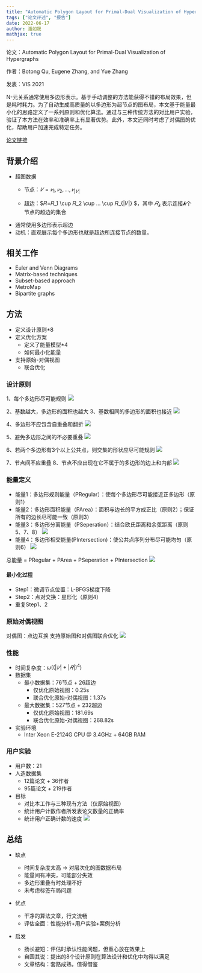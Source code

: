 ```yaml
---
title: "Automatic Polygon Layout for Primal-Dual Visualization of Hypergraphs"
tags: ["论文评述", "报告"]
date: 2022-06-17
author: 潘如晟
mathjax: true
---
```


论文：Automatic Polygon Layout for Primal-Dual Visualization of Hypergraphs

作者：Botong Qu, Eugene Zhang, and Yue Zhang

发表：VIS 2021

N-元关系通常使用多边形表示。基于手动调整的方法能获得不错的布局效果，但是耗时耗力。为了自动生成高质量的以多边形为超节点的图布局，本文基于能量最小化的思路定义了一系列原则和优化算法。通过与三种传统方法的对比用户实验，验证了本方法在效率和准确率上有显著优势。此外，本文还同时考虑了对偶图的优化，帮助用户加速完成特定任务。

[论文链接](https://arxiv.org/pdf/2108.00671.pdf)

## 背景介绍

- 超图数据 
  - 节点：$𝑉={𝑣_1,𝑣_2,…,𝑣_{|𝑉|} }$

  - 超边：$𝑅=𝑅_1  \cup 𝑅_2  \cup … \cup 𝑅_{|𝑉|} $，其中
$𝑅_𝑘$ 表示连接$𝒌$个节点的超边的集合
- 通常使用多边形表示超边
- 动机：直观展示每个多边形也就是超边所连接节点的数量。

## 相关工作

- Euler and Venn Diagrams
- Matrix-based techniques
- Subset-based approach
- MetroMap
- Bipartite graphs

## 方法

- 定义设计原则*8
- 定义优化方案
  - 定义了能量模型*4
  - 如何最小化能量
- 支持原始-对偶视图
  - 联合优化


### 设计原则

1、每个多边形尽可能规则
![](./ͼƬ1.png)

2、基数越大，多边形的面积也越大
3、基数相同的多边形的面积也接近
![](./ͼƬ2.png)

4、多边形不应包含自重叠和翻折
![](./ͼƬ3.png)

5、避免多边形之间的不必要重叠
![](./ͼƬ4.png)

6、若两个多边形有3个以上公共点，则交集的形状应尽可能规则
![](./ͼƬ5.png)

7、节点间不应重叠
8、节点不应出现在它不属于的多边形的边上和内部
![](./ͼƬ6.png)

### 能量定义

- 能量1：多边形规则能量（PRegular）：使每个多边形尽可能接近正多边形（原则1）
- 能量2：多边形面积能量（PArea）：面积与边长的平方成正比（原则2）；保证所有的边长尽可能一致（原则3）
- 能量3：多边形分离能量（PSeperation）：结合欧氏距离和余弦距离（原则5、7、8）
![](./ͼƬ7.png)
- 能量4：多边形相交能量(PIntersection)：使公共点序列分布尽可能均匀（原则6）
![](./ͼƬ8.png)

总能量 = PRegular + PArea + PSeperation + PIntersection
![](./ͼƬ9.png)

#### 最小化过程

- Step1：微调节点位置：L-BFGS梯度下降
- Step2：点对交换：星形化（原则4）
- 重复Step1、2

### 原始对偶视图
对偶图：点边互换
支持原始图和对偶图联合优化
![](./ͼƬ10.png)

### 性能
- 时间复杂度：$\omega((|𝑉|+|𝑅|)^4 )$
- 数据集
  - 最小数据集：76节点 + 26超边
    - 仅优化原始视图：0.25s
    - 联合优化原始-对偶视图：1.37s
  - 最大数据集：527节点 + 232超边
    - 仅优化原始视图：181.69s
    - 联合优化原始-对偶视图：268.82s
- 实验环境
  - Inter Xeon E-2124G CPU @ 3.4GHz + 64GB RAM

### 用户实验
- 用户数：21
- 人造数据集
  - 12篇论文 + 36作者
  - 95篇论文 + 219作者
- 目标
  - 对比本工作与三种现有方法（仅原始视图）
  - 统计用户计数作者所发表论文数量的正确率
  - 统计用户正确计数的速度
![](./ͼƬ11.png)

## 总结

- 缺点
  - 时间复杂度太高 -> 对层次化的图数据布局
  - 能量间有冲突，可能部分失效
  - 多边形重叠有时处理不好
  - 未考虑标签布局问题

- 优点
  - 干净的算法文章，行文流畅
  - 评估全面：性能分析+用户实验+案例分析
- 启发
  - 扬长避短：评估时承认性能问题，但重心放在效果上
  - 自圆其说：提出的8个设计原则在算法设计和优化中均得以满足
  - 文章结构：套路成熟，值得借鉴

